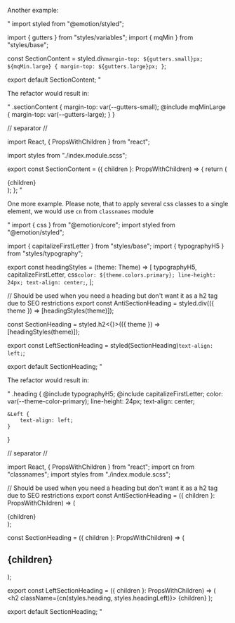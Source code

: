 Another example:

"
import styled from "@emotion/styled";

import { gutters } from "styles/variables";
import { mqMin } from "styles/base";

const SectionContent = styled.div`
    margin-top: ${gutters.small}px;
    ${mqMin.large} {
        margin-top: ${gutters.large}px;
    }
`;

export default SectionContent;
"

The refactor would result in:

"
.sectionContent {
    margin-top: var(--gutters-small);
    @include mqMinLarge {
        margin-top: var(--gutters-large);
    }
}

// separator //

import React, { PropsWithChildren } from "react";

import styles from "./index.module.scss";

export const SectionContent = ({ children }: PropsWithChildren) => {
  return (
    <div className={styles.sectionContent}>
      {children}
    </div>
  );
};
"

One more example. Please note, that to apply several css classes to a single element, we would use `cn` from 
`classnames` module

"
import { css } from "@emotion/core";
import styled from "@emotion/styled";

import { capitalizeFirstLetter } from "styles/base";
import { typographyH5 } from "styles/typography";

export const headingStyles = (theme: Theme) => [
    typographyH5,
    capitalizeFirstLetter,
    css`
    color: ${theme.colors.primary};
    line-height: 24px;
    text-align: center;
    `,
];

// Should be used when you need a heading but don't want it as a h2 tag due to SEO restrictions
export const AntiSectionHeading = styled.div(({ theme }) => [headingStyles(theme)]);

const SectionHeading = styled.h2<{}>(({ theme }) => [headingStyles(theme)]);

export const LeftSectionHeading = styled(SectionHeading)`
text-align: left;
`;

export default SectionHeading;
"

The refactor would result in:

"
.heading {
    @include typographyH5;
    @include capitalizeFirstLetter;
    color: var(--theme-color-primary);
    line-height: 24px;
    text-align: center;
    
    &Left {
        text-align: left;
    }
}

// separator //

import React, { PropsWithChildren } from "react";
import cn from "classnames";
import styles from "./index.module.scss";

// Should be used when you need a heading but don't want it as a h2 tag due to SEO restrictions
export const AntiSectionHeading = ({ children }: PropsWithChildren) => (
    <div className={styles.heading}>
        {children}
    </div>
);

const SectionHeading = ({ children }: PropsWithChildren) => (
    <h2 className={styles.heading}>
        {children}
    </h2>
);

export const LeftSectionHeading = ({ children }: PropsWithChildren) => (
    <h2 className={cn(styles.heading, styles.headingLeft)}>
        {children}
    </h2>
);

export default SectionHeading;
"